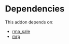 # Dependencies

This addon depends on:

- [rma_sale](../../odoo-bringout-oca-rma-rma_sale)
- [mrp](../../odoo-bringout-oca-ocb-mrp)
